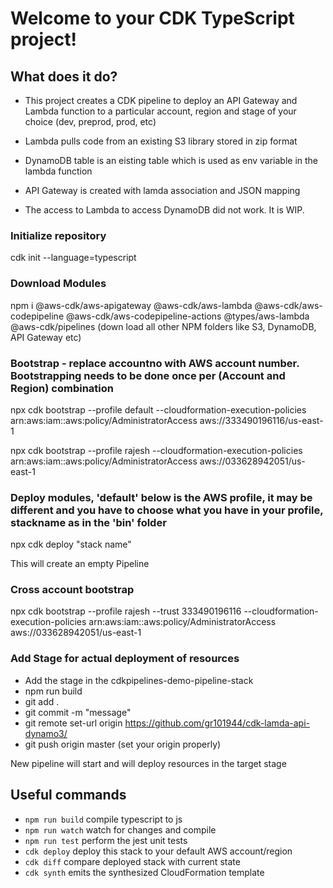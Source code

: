 # Welcome to your CDK TypeScript project!

## What does it do?

* This project creates a CDK pipeline to deploy an API Gateway and Lambda function to a particular account, region and stage of your choice (dev, preprod, prod, etc)

* Lambda pulls code from an existing S3 library stored in zip format

* DynamoDB table is an eisting table which is used as env variable in the lambda function

* API Gateway is created with lamda association and JSON mapping

* The access to Lambda to access DynamoDB did not work. It is WIP.


### Initialize repository

cdk init --language=typescript

### Download Modules

npm i @aws-cdk/aws-apigateway @aws-cdk/aws-lambda @aws-cdk/aws-codepipeline @aws-cdk/aws-codepipeline-actions @types/aws-lambda @aws-cdk/pipelines
(down load all other NPM folders like S3, DynamoDB, API Gateway etc)

### Bootstrap - replace accountno with AWS account number. Bootstrapping needs to be done once per (Account and Region) combination

npx cdk bootstrap  --profile default --cloudformation-execution-policies arn:aws:iam::aws:policy/AdministratorAccess aws://333490196116/us-east-1

npx cdk bootstrap  --profile rajesh --cloudformation-execution-policies arn:aws:iam::aws:policy/AdministratorAccess aws://033628942051/us-east-1

### Deploy modules, 'default' below is the AWS profile, it may be different and you have to choose what you have in your profile, stackname as in the 'bin' folder
  
npx cdk deploy "stack name"
  
This will create an empty Pipeline
### Cross account bootstrap

npx cdk bootstrap --profile rajesh --trust 333490196116 --cloudformation-execution-policies arn:aws:iam::aws:policy/AdministratorAccess aws://033628942051/us-east-1

  
### Add Stage for actual deployment of resources
* Add the stage in the cdkpipelines-demo-pipeline-stack
* npm run build
* git add .
* git commit -m "message"
* git remote set-url origin https://github.com/gr101944/cdk-lamda-api-dynamo3/
* git push origin master (set your origin properly)
  
New pipeline will start and will deploy resources in the target stage
  
  


## Useful commands

 * `npm run build`   compile typescript to js
 * `npm run watch`   watch for changes and compile
 * `npm run test`    perform the jest unit tests
 * `cdk deploy`      deploy this stack to your default AWS account/region
 * `cdk diff`        compare deployed stack with current state
 * `cdk synth`       emits the synthesized CloudFormation template


